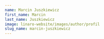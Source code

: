 ```yaml
---
name: Marcin Juszkiewicz
first_name: Marcin
last_name: Juszkiewicz
image: linaro-website/images/author/profil
slug_name: marcin-juszkiewicz
---
```


